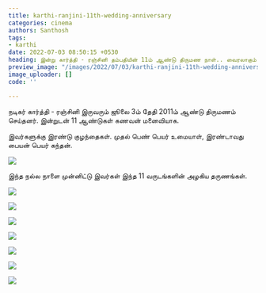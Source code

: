```yaml
---
title: karthi-ranjini-11th-wedding-anniversary
categories: cinema
authors: Santhosh
tags:
- karthi
date: 2022-07-03 08:50:15 +0530
heading: இன்று கார்த்தி - ரஞ்சினி தம்பதியின் 11ம் ஆண்டு திருமண நாள்.. வைரலாகும் போட்டோஸ்..!
preview_image: "/images/2022/07/03/karthi-ranjini-11th-wedding-anniversary-jpg.jpeg"
image_uploader: []
code: ''

---
```

நடிகர் கார்த்தி - ரஞ்சினி இருவரும் ஜூலை 3ம் தேதி 2011ம் ஆண்டு திருமணம் செய்தனர். இன்றுடன் 11 ஆண்டுகள் கணவன் மனைவியாக.

இவர்களுக்கு இரண்டு குழந்தைகள். முதல் பெண் பெயர் உமையாள், இரண்டாவது பையன் பெயர் கந்தன்.

![](/images/2022/07/03/karthi-ranjini-3-jpg.jpeg)

இந்த நல்ல நாளை முன்னிட்டு இவர்கள் இந்த 11 வருடங்களின் அழகிய தருணங்கள்.

![](/images/2022/07/03/karthi-ranjini-5-jpg.jpeg)

![](/images/2022/07/03/karthi-ranjini-2-webp.jpeg)

![](/images/2022/07/03/karthi-ranjini-4-jpg.jpeg)

![](/images/2022/07/03/karthi-ranjini-7-jpg.jpeg)

![](/images/2022/07/03/karthi-ranjini-8-jpg.jpeg)

![](/images/2022/07/03/karthi-ranjini-jpg.jpeg)

![](/images/2022/07/03/karthi-ranjini-6-jpg.jpeg)
